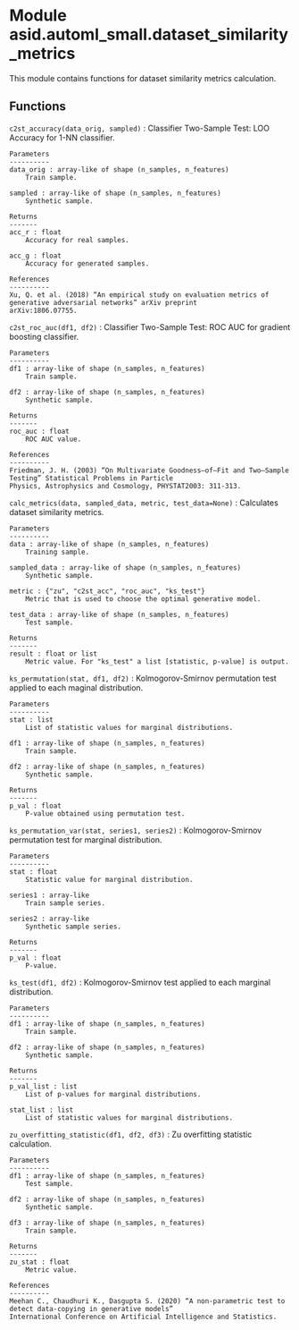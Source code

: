 Module asid.automl_small.dataset_similarity_metrics
===================================================
This module contains functions for dataset similarity metrics calculation.

Functions
---------

    
`c2st_accuracy(data_orig, sampled)`
:   Classifier Two-Sample Test: LOO Accuracy for 1-NN classifier.
    
    Parameters
    ----------
    data_orig : array-like of shape (n_samples, n_features)
        Train sample.
    
    sampled : array-like of shape (n_samples, n_features)
        Synthetic sample.
    
    Returns
    -------
    acc_r : float
        Accuracy for real samples.
    
    acc_g : float
        Accuracy for generated samples.
    
    References
    ----------
    Xu, Q. et al. (2018) “An empirical study on evaluation metrics of generative adversarial networks” arXiv preprint
    arXiv:1806.07755.

    
`c2st_roc_auc(df1, df2)`
:   Classifier Two-Sample Test: ROC AUC for gradient boosting classifier.
    
    Parameters
    ----------
    df1 : array-like of shape (n_samples, n_features)
        Train sample.
    
    df2 : array-like of shape (n_samples, n_features)
        Synthetic sample.
    
    Returns
    -------
    roc_auc : float
        ROC AUC value.
    
    References
    ----------
    Friedman, J. H. (2003) “On Multivariate Goodness–of–Fit and Two–Sample Testing” Statistical Problems in Particle
    Physics, Astrophysics and Cosmology, PHYSTAT2003: 311-313.

    
`calc_metrics(data, sampled_data, metric, test_data=None)`
:   Calculates dataset similarity metrics.
    
    Parameters
    ----------
    data : array-like of shape (n_samples, n_features)
        Training sample.
    
    sampled_data : array-like of shape (n_samples, n_features)
        Synthetic sample.
    
    metric : {"zu", "c2st_acc", "roc_auc", "ks_test"}
        Metric that is used to choose the optimal generative model.
    
    test_data : array-like of shape (n_samples, n_features)
        Test sample.
    
    Returns
    -------
    result : float or list
        Metric value. For "ks_test" a list [statistic, p-value] is output.

    
`ks_permutation(stat, df1, df2)`
:   Kolmogorov-Smirnov permutation test applied to each maginal distribution.
    
    Parameters
    ----------
    stat : list
        List of statistic values for marginal distributions.
    
    df1 : array-like of shape (n_samples, n_features)
        Train sample.
    
    df2 : array-like of shape (n_samples, n_features)
        Synthetic sample.
    
    Returns
    -------
    p_val : float
        P-value obtained using permutation test.

    
`ks_permutation_var(stat, series1, series2)`
:   Kolmogorov-Smirnov permutation test for marginal distribution.
    
    Parameters
    ----------
    stat : float
        Statistic value for marginal distribution.
    
    series1 : array-like
        Train sample series.
    
    series2 : array-like
        Synthetic sample series.
    
    Returns
    -------
    p_val : float
        P-value.

    
`ks_test(df1, df2)`
:   Kolmogorov-Smirnov test applied to each marginal distribution.
    
    Parameters
    ----------
    df1 : array-like of shape (n_samples, n_features)
        Train sample.
    
    df2 : array-like of shape (n_samples, n_features)
        Synthetic sample.
    
    Returns
    -------
    p_val_list : list
        List of p-values for marginal distributions.
    
    stat_list : list
        List of statistic values for marginal distributions.

    
`zu_overfitting_statistic(df1, df2, df3)`
:   Zu overfitting statistic calculation.
    
    Parameters
    ----------
    df1 : array-like of shape (n_samples, n_features)
        Test sample.
    
    df2 : array-like of shape (n_samples, n_features)
        Synthetic sample.
    
    df3 : array-like of shape (n_samples, n_features)
        Train sample.
    
    Returns
    -------
    zu_stat : float
        Metric value.
    
    References
    ----------
    Meehan C., Chaudhuri K., Dasgupta S. (2020) “A non-parametric test to detect data-copying in generative models”
    International Conference on Artificial Intelligence and Statistics.